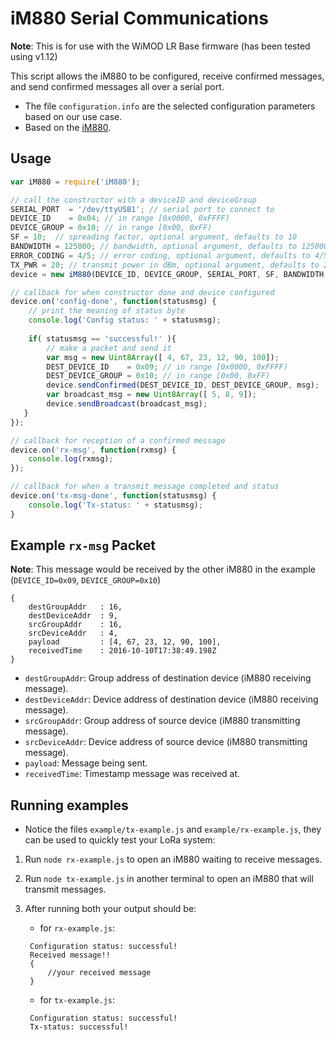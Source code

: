 iM880 Serial Communications
===========================
**Note**: This is for use with the WiMOD LR Base firmware (has been tested using v1.12) 

This script allows the iM880 to be configured, receive confirmed messages, and 
    send confirmed messages all over a serial port.
- The file `configuration.info` are the selected configuration parameters based
    on our use case.
- Based on the [iM880](http://www.wireless-solutions.de/products/radiomodules/im880b-l.html).

Usage
--------

```javascript
var iM880 = require('iM880');

// call the constructor with a deviceID and deviceGroup
SERIAL_PORT  = '/dev/ttyUSB1'; // serial port to connect to
DEVICE_ID    = 0x04; // in range [0x0000, 0xFFFF)
DEVICE_GROUP = 0x10; // in range [0x00, 0xFF)
SF = 10;  // spreading factor, optional argument, defaults to 10
BANDWIDTH = 125000; // bandwidth, optional argument, defaults to 125000
ERROR_CODING = 4/5; // error coding, optional argument, defaults to 4/5
TX_PWR = 20; // transmit power in dBm, optional argument, defaults to 20
device = new iM880(DEVICE_ID, DEVICE_GROUP, SERIAL_PORT, SF, BANDWIDTH, ERROR_CODING, TX_PWR);

// callback for when constructor done and device configured
device.on('config-done', function(statusmsg) {
    // print the meaning of status byte
    console.log('Config status: ' + statusmsg);
    
    if( statusmsg == 'successful!' ){
        // make a packet and send it
        var msg = new Uint8Array([ 4, 67, 23, 12, 90, 100]);
        DEST_DEVICE_ID    = 0x09; // in range [0x0000, 0xFFFF)
        DEST_DEVICE_GROUP = 0x10; // in range [0x00, 0xFF)
        device.sendConfirmed(DEST_DEVICE_ID, DEST_DEVICE_GROUP, msg);
        var broadcast_msg = new Uint8Array([ 5, 8, 9]);
        device.sendBroadcast(broadcast_msg);
   }
});

// callback for reception of a confirmed message
device.on('rx-msg', function(rxmsg) {
    console.log(rxmsg);
});

// callback for when a transmit message completed and status
device.on('tx-msg-done', function(statusmsg) {
    console.log('Tx-status: ' + statusmsg);
}
```

Example `rx-msg` Packet
----------------------
**Note**: This message would be received by the other iM880 in the example 
        (`DEVICE_ID=0x09`, `DEVICE_GROUP=0x10`)

```
{
    destGroupAddr   : 16,
    destDeviceAddr  : 9,
    srcGroupAddr    : 16,
    srcDeviceAddr   : 4,
    payload         : [4, 67, 23, 12, 90, 100],
    receivedTime    : 2016-10-10T17:38:49.198Z
}
```

- `destGroupAddr`: Group address of destination device (iM880 receiving message).
- `destDeviceAddr`: Device address of destination device (iM880 receiving message).
- `srcGroupAddr`: Group address of source device (iM880 transmitting message).
- `srcDeviceAddr`: Device address of source device (iM880 transmitting message).
- `payload`: Message being sent.
- `receivedTime`: Timestamp message was received at.


Running examples
-------------------
- Notice the files `example/tx-example.js` and `example/rx-example.js`, they can
   be used to quickly test your LoRa system:

1. Run `node rx-example.js` to open an iM880 waiting to receive messages.
2. Run `node tx-example.js` in another terminal to open an iM880 that will 
        transmit messages.
3. After running both your output should be:
    * for `rx-example.js`: 
   
   ```
    Configuration status: successful!
    Received message!!
    {
        //your received message
    }
    ```
   
   * for `tx-example.js`:
   
   ```
    Configuration status: successful!
    Tx-status: successful!
    ```

